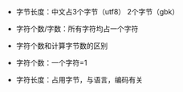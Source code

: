 
- 字节长度：中文占3个字节（utf8） 2个字节（gbk）
- 字符个数/字数：所有字符均占一个字符

- 字符个数和计算字节数的区别

- 字符个数：一个字符=1
- 字符长度：占用字节，与语言，编码有关